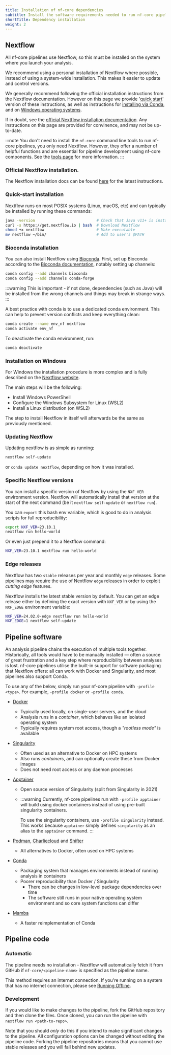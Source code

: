 ```yaml
---
title: Installation of nf-core dependencies
subtitle: Install the software requirements needed to run nf-core pipelines.
shortTitle: Dependency installation
weight: 2
---
```


## Nextflow

All nf-core pipelines use Nextflow, so this must be installed on the system where you launch your analysis.

We recommend using a personal installation of Nextflow where possible, instead of using a system-wide installation.
This makes it easier to update and control versions.

We generally recommend following the official installation instructions from the Nextflow documentation.
However on this page we provide '[quick start](#quick-start-installation)' version of these instructions, as well as instructions for [installing via Conda](#bioconda-installation), and on [Windows operating systems](#installation-on-windows).

If in doubt, see the [official Nextflow installation documentation](https://www.nextflow.io/docs/latest/getstarted.html#installation).
Any instructions on this page are provided for convinence, and may not be up-to-date.

:::note
You don't need to install the `nf-core` command line tools to run nf-core pipelines, you only need Nextflow.
However, they offer a number of helpful functions and are essential for pipeline development using nf-core components.
See the [tools page](/tools) for more information.
:::

### Official Nextflow installation.

The Nextflow installation docs can be found [here](https://www.nextflow.io/docs/latest/getstarted.html#installation) for the latest instructions.

### Quick-start installation

Nextflow runs on most POSIX systems (Linux, macOS, etc) and can typically be installed by running these commands:

```bash
java -version                           # Check that Java v11+ is installed
curl -s https://get.nextflow.io | bash  # Download Nextflow
chmod +x nextflow                       # Make executable
mv nextflow ~/bin/                      # Add to user's $PATH
```

### Bioconda installation

You can also install Nextflow using [Bioconda](https://bioconda.github.io/).
First, set up Bioconda according to the [Bioconda documentation](https://bioconda.github.io/#usage), notably setting up channels:

```bash
conda config --add channels bioconda
conda config --add channels conda-forge
```

:::warning
This is important - if not done, dependencies (such as Java) will be installed from
the wrong channels and things may break in strange ways.
:::

A best practice with conda is to use a dedicated conda environment.
This can help to prevent version conflicts and keep everything clean:

```bash
conda create --name env_nf nextflow
conda activate env_nf
```

To deactivate the conda environment, run:

```bash
conda deactivate
```

### Installation on Windows

For Windows the installation procedure is more complex and is fully described on the [Nextflow website](https://nextflow.io/blog/2021/setup-nextflow-on-windows.html).

The main steps will be the following:

- Install Windows PowerShell
- Configure the Windows Subsystem for Linux (WSL2)
- Install a Linux distribution (on WSL2)

The step to install Nextflow in itself will afterwards be the same as previously mentioned.

### Updating Nextflow

Updating nextflow is as simple as running:

```bash
nextflow self-update
```

or `conda update nextflow`, depending on how it was installed.

### Specific Nextflow versions

You can install a specific version of Nextflow by using the `NXF_VER` environment version.
Nextflow will automatically install that version at the start of the next command
(be it `nextflow self-update` or `nextflow run`).

You can `export` this bash env variable, which is good to do in analysis scripts for full reproducibility:

```bash
export NXF_VER=23.10.1
nextflow run hello-world
```

Or even just prepend it to a Nextflow command:

```bash
NXF_VER=23.10.1 nextflow run hello-world
```

### Edge releases

Nextflow has two `stable` releases per year and monthly `edge` releases.
Some pipelines may require the use of Nextflow `edge` releases in order to exploit _cutting edge_ features.

Nextflow installs the latest stable version by default.
You can get an edge release either by defining the exact version with `NXF_VER`
or by using the `NXF_EDGE` environment variable:

```bash
NXF_VER=24.02.0-edge nextflow run hello-world
NXF_EDGE=1 nextflow self-update
```

## Pipeline software

An analysis pipeline chains the execution of multiple tools together.
Historically, all tools would have to be manually installed — often a source of great frustration and a key step where reproducibility between analyses is lost.
nf-core pipelines utilise the built-in support for software packaging that Nextflow offers: all can work with Docker and Singularity, and most pipelines also support Conda.

To use any of the below, simply run your nf-core pipeline with `-profile <type>`.
For example, `-profile docker` or `-profile conda`.

- [Docker](https://docs.docker.com/install/)
  - Typically used locally, on single-user servers, and the cloud
  - Analysis runs in a _container_, which behaves like an isolated operating system
  - Typically requires system root access, though a _"rootless mode"_ is available
- [Singularity](https://www.sylabs.io/)
  - Often used as an alternative to Docker on HPC systems
  - Also runs _containers_, and can optionally create these from Docker images
  - Does not need root access or any daemon processes
- [Apptainer](https://apptainer.org/)
  - Open source version of Singularity (split from Singularity in 2021)
  - :::warning
    Currently, nf-core pipelines run with `-profile apptainer` will build using
    docker containers instead of using pre-built singularity containers.

    To use the singularity containers, use `-profile singularity` instead.
    This works because `apptainer` simply defines `singularity` as an alias
    to the `apptainer` command.
    :::

- [Podman](https://podman.io/), [Charliecloud](https://hpc.github.io/charliecloud/) and [Shifter](https://www.nersc.gov/research-and-development/user-defined-images/)
  - All alternatives to Docker, often used on HPC systems
- [Conda](https://conda.io/)
  - Packaging system that manages environments instead of running analysis in containers
  - Poorer reproducibility than Docker / Singularity
    - There can be changes in low-level package dependencies over time
    - The software still runs in your native operating system environment and so core system functions can differ
- [Mamba](https://mamba.readthedocs.io/)
  - A faster reimplementation of Conda

## Pipeline code

### Automatic

The pipeline needs no installation - Nextflow will automatically fetch it from GitHub if `nf-core/<pipeline-name>` is specified as the pipeline name.

This method requires an internet connection. If you're running on a system that has no internet connection, please see [Running Offline](offline.md).

### Development

If you would like to make changes to the pipeline, fork the GitHub repository and then clone the files. Once cloned, you can run the pipeline with `nextflow run <path-to-repo>`.

Note that you should _only_ do this if you intend to make significant changes to the pipeline. All configuration options can be changed without editing the pipeline code. Forking the pipeline repositories means that you cannot use stable releases and you will fall behind new updates.
